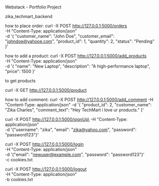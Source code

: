 Webstack - Portfolio Project

zika_techmart_backend

how to place order:
curl -X POST http://127.0.0.1:5000/orders \
-H "Content-Type: application/json" \
-d '{
    "customer_name": "John Doe",
    "customer_email": "johndoe@yahooe.com",
    "product_id": 1,
    "quantity": 2,
    "status": "Pending"
}'


how to add a product:
curl -X POST http://127.0.0.1:5000/add_products \
-H "Content-Type: application/json" \
-d '{
    "name": "New Laptop",
    "description": "A high-performance laptop",
    "price": 1500
}'


to get products

curl -X GET http://127.0.0.1:5000/product


how to add comment:
curl -X POST http://127.0.0.1:5000/add_comment -H "Content-Type: application/json" -d '{
    "product_id": 2,
    "customer_name": "Zika Charles",
    "comment_text": "Hey TechMart i love ur products."
}'

curl -X POST http://127.0.0.1:5000/signUp\
-H "Content-Type: application/json" \
-d '{"username": "zika", "email": "zika@yahoo.com", "password": "password123"}'

curl -X POST http://127.0.0.1:5000/login \
-H "Content-Type: application/json" \
-d '{"email": "newuser@example.com", "password": "password123"}' \
-c cookies.txt

curl -X POST http://127.0.0.1:5000/logout \
-H "Content-Type: application/json" \
-b cookies.txt
